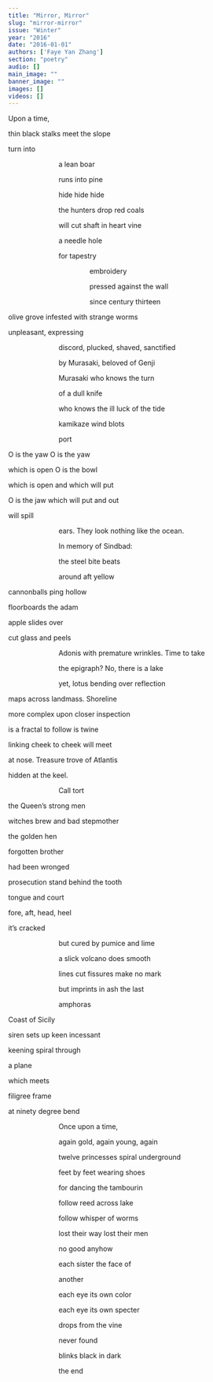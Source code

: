 ```yaml
---
title: "Mirror, Mirror"
slug: "mirror-mirror"
issue: "Winter"
year: "2016"
date: "2016-01-01"
authors: ['Faye Yan Zhang']
section: "poetry"
audio: []
main_image: ""
banner_image: ""
images: []
videos: []
---
```

Upon a time,

 thin black stalks meet the slope

 turn into

                            a lean boar 

                           runs into pine

                            hide hide hide

                            the hunters drop red coals

                            will cut shaft in heart vine

                            a needle hole

                            for tapestry            

                                            embroidery

                                            pressed against the wall

                                            since century thirteen

 olive grove infested with strange worms

 unpleasant, expressing

                            discord, plucked, shaved, sanctified

                            by Murasaki, beloved of Genji

                            Murasaki who knows the turn

                            of a dull knife

                            who knows the ill luck of the tide

                            kamikaze wind blots

                            port

 O is the yaw O is the yaw

 which is open O is the bowl

 which is open and which will put

 O is the jaw which will put and out

 will spill

                            ears. They look nothing like the ocean.

                            In memory of Sindbad:

                            the steel bite beats

                            around aft yellow

 cannonballs ping hollow

 floorboards the adam

 apple slides over

 cut glass and peels

                            Adonis with premature wrinkles. Time to take

                            the epigraph? No, there is a lake

                            yet, lotus bending over reflection

 maps across landmass. Shoreline 

 more complex upon closer inspection

 is a fractal to follow is twine

 linking cheek to cheek will meet

 at nose. Treasure trove of Atlantis

 hidden at the keel.

                            Call tort

 the Queen’s strong men

 witches brew and bad stepmother

 the golden hen

 forgotten brother

 had been wronged

 prosecution stand behind the tooth

 tongue and court

 fore, aft, head, heel

 it’s cracked

                            but cured by pumice and lime

                            a slick volcano does smooth

                            lines cut fissures make no mark

                            but imprints in ash the last

                            amphoras 

 Coast of Sicily 

 siren sets up keen incessant

 keening spiral through

 a plane

 which meets 

 filigree frame

 at ninety degree bend

                            Once upon a time,

                            again gold, again young, again

                            twelve princesses spiral underground

                            feet by feet wearing shoes

                            for dancing the tambourin

                            follow reed across lake

                            follow whisper of worms

                            lost their way lost their men

                            no good anyhow

                            each sister the face of

                            another

                            each eye its own color

                            each eye its own specter 

                            drops from the vine

                            never found

                            blinks black in dark

                            the end

  

